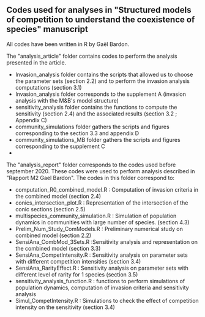 ## Codes used for analyses in "Structured models of competition to understand the coexistence of species" manuscript
All codes have been written in R by Gaël Bardon.

The "analysis_article" folder contains codes to perform the analysis presented in the article.
- Invasion_analysis folder contains the scripts that allowed us to choose the parameter sets (section 2.2) and to perform the invasion analysis computations (section 3.1)
- Invasion_analysis folder corresponds to the supplement A (invasion analysis with the M&B's model structure)
- sensitivity_analysis folder contains the functions to compute the sensitivity (section 2.4) and the associated results (section 3.2 ; Appendix C)
- community_simulations folder gathers the scripts and figures corresponding to the section 3.3 and appendix D
- community_simulations_MB folder gathers the scripts and figures corresponding to the supplement C
- 
The "analysis_report" folder corresponds to the codes used before september 2020. These codes were used to perform analysis described in "Rapport M2 Gael Bardon".
The codes in this folder correspond to:
- computation_R0_combined_model.R : Computation of invasion criteria in the combined model (section 2.4)
- conics_intersection_plot.R : Representation of the intersection of the conic sections (section 2.5)
- multispecies_community_simulation.R : Simulation of population dynamics in communities with large number of species. (section 4.3)
- Prelim_Num_Study_ComModels.R : Preliminary numerical study on combined model (section 2.2)
- SensiAna_CombMod_3Sets.R :Sensitivity analysis and representation on the combined model (section 3.3)
- SensiAna_CompetIntensity.R : Sensitivity analysis on parameter sets with different competition intensities (section 3.4)
- SensiAna_RarityEffect.R : Sensitivity analysis on parameter sets with different level of rarity for 1 species (section 3.5)
- sensitivity_analysis_function.R : functions to perform simulations of population dynamics, computation of invasion criteria and sensitivity analysis
- Simul_CompetIntensity.R : Simulations to check the effect of competition intensity on the sensitivity (section 3.4)
